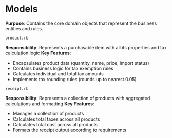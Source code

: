 # Models
**Purpose**: Contains the core domain objects that represent the business entities and rules.

`product.rb`

**Responsibility**: Represents a purchasable item with all its properties and tax calculation logic
**Key Features**:
- Encapsulates product data (quantity, name, price, import status)
- Contains business logic for tax exemption rules
- Calculates individual and total tax amounts
- Implements tax rounding rules (rounds up to nearest 0.05)

`receipt.rb`

**Responsibility**: Represents a collection of products with aggregated calculations and formatting
**Key Features**:
- Manages a collection of products
- Calculates total taxes across all products
- Calculates total cost across all products
- Formats the receipt output according to requirements
